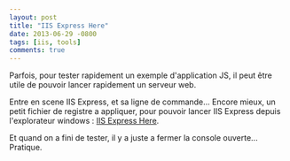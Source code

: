 ```yaml
---
layout: post
title: "IIS Express Here"
date: 2013-06-29 -0800
tags: [iis, tools]
comments: true
---
```


Parfois, pour tester rapidement un exemple d'application JS, il peut être utile de pouvoir lancer rapidement un serveur web. 

Entre en scene IIS Express, et sa ligne de commande... Encore mieux, un petit fichier de registre a appliquer, pour pouvoir lancer IIS Express depuis l'explorateur windows : [IIS Express Here](https://github.com/chrismcabz/IIS-Express-Here). 

Et quand on a fini de tester, il y a juste a fermer la console ouverte... Pratique.